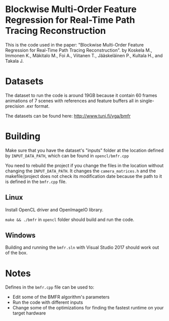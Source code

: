 # Blockwise Multi-Order Feature Regression for Real-Time Path Tracing Reconstruction

This is the code used in the paper:
"Blockwise Multi-Order Feature Regression for Real-Time Path Tracing Reconstruction".
by Koskela M., Immonen K., Mäkitalo M., Foi A., Viitanen T., Jääskeläinen P., 
Kultala H., and Takala J.

# Datasets

The dataset to run the code is around 19GB because it contain 60 frames
animations of 7 scenes with references and feature buffers all in
single-precision .exr format.

The datasets can be found here: http://www.tuni.fi/vga/bmfr

# Building

Make sure that you have the dataset's "inputs" folder at the location defined
by `INPUT_DATA_PATH`, which can be found in `opencl/bmfr.cpp`

You need to rebuild the project if you change the files in the location without
changing the `INPUT_DATA_PATH`. It changes the `camera_matrices.h` and the
makefile/project does not check its modification date because the path to it is
defined in the `bmfr.cpp` file.

## Linux

Install OpenCL driver and OpenImageIO library.

`make && ./bmfr` in `opencl` folder should build and run the code.

## Windows

Building and running the `bmfr.sln` with Visual Studio 2017 should work out of
the box.

# Notes

Defines in the `bmfr.cpp` file can be used to:
 * Edit some of the BMFR algorithm's parameters
 * Run the code with different inputs
 * Change some of the optimizations for finding the fastest runtime on your
   target hardware